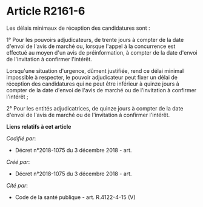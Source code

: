 # Article R2161-6

Les délais minimaux de réception des candidatures sont :

1° Pour les pouvoirs adjudicateurs, de trente jours à compter de la date d'envoi de l'avis de marché ou, lorsque l'appel à la
concurrence est effectué au moyen d'un avis de préinformation, à compter de la date d'envoi de l'invitation à confirmer
l'intérêt.

Lorsqu'une situation d'urgence, dûment justifiée, rend ce délai minimal impossible à respecter, le pouvoir adjudicateur peut
fixer un délai de réception des candidatures qui ne peut être inférieur à quinze jours à compter de la date d'envoi de l'avis
de marché ou de l'invitation à confirmer l'intérêt ;

2° Pour les entités adjudicatrices, de quinze jours à compter de la date d'envoi de l'avis de marché ou de l'invitation à
confirmer l'intérêt.

**Liens relatifs à cet article**

_Codifié par_:

  - Décret n°2018-1075 du 3 décembre 2018 - art.

_Créé par_:

  - Décret n°2018-1075 du 3 décembre 2018 - art.

_Cité par_:

  - Code de la santé publique - art. R.4122-4-15 (V)
